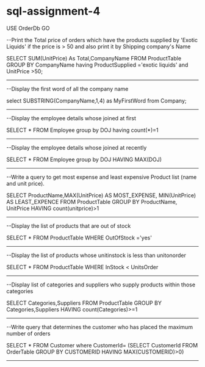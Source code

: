 # sql-assignment-4

USE OrderDb
GO

--Print the Total price of orders which have the products supplied by 'Exotic Liquids' if the price is > 50 and also print it by Shipping company's Name

SELECT SUM(UnitPrice) As Total,CompanyName 
FROM ProductTable 
GROUP BY CompanyName
having ProductSupplied ='exotic liquids' and UnitPrice >50;

-------------------------------------------------

--Display the first word of all the company name

select SUBSTRING(CompanyName,1,4) as MyFirstWord from Company;

-----------------------------------------------

--Display the employee details whose joined at first

SELECT * FROM Employee
group by DOJ
having count(*)=1

--------------------------------------------------

--Display the employee details whose joined at recently

SELECT * FROM Employee
group by DOJ
HAVING MAX(DOJ)

-----------------------------------------------------

--Write a query to get most expense and least expensive Product list (name and unit price).

SELECT ProductName,MAX(UnitPrice) AS MOST_EXPENSE,
MIN(UnitPrice) AS LEAST_EXPENCE
FROM ProductTable
GROUP BY ProductName, UnitPrice
HAVING count(unitprice)>1 

---------------------------------------------------

--Display the list of products that are out of stock

SELECT  * FROM ProductTable
WHERE OutOfStock ='yes'

--------------------------------------------------

--Display the list of products whose unitinstock is less than unitonorder

SELECT * FROM ProductTable
WHERE InStock < UnitsOrder

-----------------------------------------------------

--Display list of categories and suppliers who supply products within those categories

SELECT Categories,Suppliers
FROM ProductTable
GROUP BY Categories,Suppliers
HAVING count(Categories)>=1 

-------------------------------------------------------

--Write  query that determines the customer who has placed the maximum number of orders

SELECT * FROM Customer
where CustomerId=
(SELECT CustomerId FROM OrderTable
GROUP BY CUSTOMERID
HAVING MAX(CUSTOMERID)>0)

-------------------------------------------------


